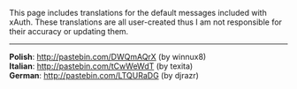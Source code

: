 This page includes translations for the default messages included with xAuth. These translations are all user-created thus I am not responsible for their accuracy or updating them.
***
**Polish**: http://pastebin.com/DWQmAQrX (by winnux8)  
**Italian**: http://pastebin.com/tCwWeWdT (by texita)  
**German**: http://pastebin.com/LTQURaDG (by djrazr)  